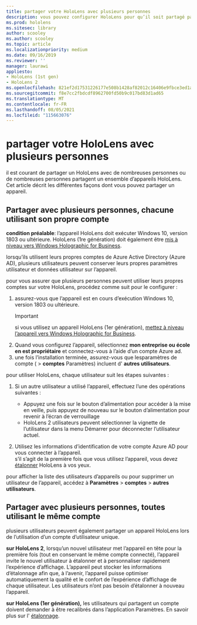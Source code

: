 ```yaml
---
title: partager votre HoloLens avec plusieurs personnes
description: vous pouvez configurer HoloLens pour qu’il soit partagé par plusieurs comptes Azure Active Directory ou par plusieurs utilisateurs qui utilisent un seul compte.
ms.prod: hololens
ms.sitesec: library
author: scooley
ms.author: scooley
ms.topic: article
ms.localizationpriority: medium
ms.date: 09/16/2019
ms.reviewer: ''
manager: laurawi
appliesto:
- HoloLens (1st gen)
- HoloLens 2
ms.openlocfilehash: 821ef2d17531226177e508b1428af82012c16406e9fbce3ed1a5617c767adfe8
ms.sourcegitcommit: f8e7cc2fbdcdf8962700fd50b9c017bd83d1ad65
ms.translationtype: MT
ms.contentlocale: fr-FR
ms.lasthandoff: 08/05/2021
ms.locfileid: "115663076"
---
```

# <a name="share-your-hololens-with-multiple-people"></a>partager votre HoloLens avec plusieurs personnes

il est courant de partager un HoloLens avec de nombreuses personnes ou de nombreuses personnes partagent un ensemble d’appareils HoloLens.  Cet article décrit les différentes façons dont vous pouvez partager un appareil.

## <a name="share-with-multiple-people-each-using-their-own-account"></a>Partager avec plusieurs personnes, chacune utilisant son propre compte

**condition préalable**: l’appareil HoloLens doit exécuter Windows 10, version 1803 ou ultérieure.  HoloLens (1re génération) doit également être [mis à niveau vers Windows Holographic for Business](hololens-upgrade-enterprise.md).

lorsqu’ils utilisent leurs propres comptes de Azure Active Directory (Azure AD), plusieurs utilisateurs peuvent conserver leurs propres paramètres utilisateur et données utilisateur sur l’appareil.

pour vous assurer que plusieurs personnes peuvent utiliser leurs propres comptes sur votre HoloLens, procédez comme suit pour le configurer :

1. assurez-vous que l’appareil est en cours d’exécution Windows 10, version 1803 ou ultérieure.
   > [!IMPORTANT]
   > si vous utilisez un appareil HoloLens (1er génération), [mettez à niveau l’appareil vers Windows Holographic for Business](hololens1-upgrade-enterprise.md).
1. Quand vous configurez l’appareil, sélectionnez **mon entreprise ou école en est propriétaire** et connectez-vous à l’aide d’un compte Azure ad.
1. une fois l’installation terminée, assurez-vous que lesparamètres de compte (  >  **comptes** Paramètres) incluent d' **autres utilisateurs**.

pour utiliser HoloLens, chaque utilisateur suit les étapes suivantes :

1. Si un autre utilisateur a utilisé l’appareil, effectuez l’une des opérations suivantes :
   - Appuyez une fois sur le bouton d’alimentation pour accéder à la mise en veille, puis appuyez de nouveau sur le bouton d’alimentation pour revenir à l’écran de verrouillage
   - HoloLens 2 utilisateurs peuvent sélectionner la vignette de l’utilisateur dans la menu Démarrer pour déconnecter l’utilisateur actuel.

1. Utilisez les informations d’identification de votre compte Azure AD pour vous connecter à l’appareil.  
    s’il s’agit de la première fois que vous utilisez l’appareil, vous devez [étalonner](hololens-calibration.md) HoloLens à vos yeux.

pour afficher la liste des utilisateurs d’appareils ou pour supprimer un utilisateur de l’appareil, accédez à **Paramètres**  >  **comptes**  >  **autres utilisateurs**.

## <a name="share-with-multiple-people-all-using-the-same-account"></a>Partager avec plusieurs personnes, toutes utilisant le même compte

plusieurs utilisateurs peuvent également partager un appareil HoloLens lors de l’utilisation d’un compte d’utilisateur unique.

**sur HoloLens 2**, lorsqu’un nouvel utilisateur met l’appareil en tête pour la première fois (tout en conservant le même compte connecté), l’appareil invite le nouvel utilisateur à étalonner et à personnaliser rapidement l’expérience d’affichage. L’appareil peut stocker les informations d’étalonnage afin que, à l’avenir, l’appareil puisse optimiser automatiquement la qualité et le confort de l’expérience d’affichage de chaque utilisateur. Les utilisateurs n’ont pas besoin d’étalonner à nouveau l’appareil.

**sur HoloLens (1er génération),** les utilisateurs qui partagent un compte doivent demander à être recalibrés dans l’application Paramètres.  En savoir plus sur l' [étalonnage](hololens-calibration.md).
